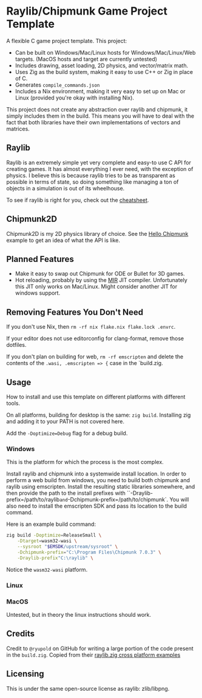 # Raylib/Chipmunk Game Project Template

A flexible C game project template. This project:

- Can be built on Windows/Mac/Linux hosts for Windows/Mac/Linux/Web targets.
  (MacOS hosts and target are currently untested)
- Includes drawing, asset loading, 2D physics, and vector/matrix math.
- Uses Zig as the build system, making it easy to use C++ or Zig in place of C.
- Generates `compile_commands.json`
- Includes a Nix environment, making it very easy to set up on Mac or Linux
  (provided you're okay with installing Nix).

This project does not create any abstraction over raylib and chipmunk, it simply
includes them in the build. This means you will have to deal with the fact that
both libraries have their own implementations of vectors and matrices.

## Raylib

Raylib is an extremely simple yet very complete and easy-to use C API for
creating games. It has almost everything I ever need, with the exception of
physics. I believe this is because raylib tries to be as transparent as possible
in terms of state, so doing something like managing a ton of objects in a
simulation is out of its wheelhouse.

To see if raylib is right for you, check out the [cheatsheet](https://www.raylib.com/cheatsheet/cheatsheet.html).

## Chipmunk2D

Chipmunk2D is my 2D physics library of choice. See the [Hello Chipmunk](https://chipmunk-physics.net/release/ChipmunkLatest-Docs/#Intro-HelloChipmunk)
example to get an idea of what the API is like.

## Planned Features

- Make it easy to swap out Chipmunk for ODE or Bullet for 3D games.
- Hot reloading, probably by using the [MIR](https://github.com/vnmakarov/mir)
  JIT compiler. Unfortunately this JIT only works on Mac/Linux. Might consider
  another JIT for windows support.

## Removing Features You Don't Need

If you don't use Nix, then `rm -rf nix flake.nix flake.lock .envrc`.

If your editor does not use editorconfig for clang-format, remove those dotfiles.

If you don't plan on building for web, `rm -rf emscripten` and delete the
contents of the `.wasi, .emscripten => {` case in the `build.zig.

## Usage

How to install and use this template on different platforms with different tools.

On all platforms, building for desktop is the same: `zig build`. Installing zig
and adding it to your PATH is not covered here.

Add the `-Doptimize=Debug` flag for a debug build.

### Windows

This is the platform for which the process is the most complex.

Install raylib and chipmunk into a systemwide install location. In order to
perform a web build from windows, you need to build both chipmunk and raylib
using emscripten. Install the resulting static libraries somewhere, and then
provide the path to the install prefixes with ``-Draylib-prefix=/path/to/raylib`
and `-Dchipmunk-prefix=/path/to/chipmunk`. You will also need to install the
emscripten SDK and pass its location to the build command.

Here is an example build command:

```bash
zig build -Doptimize=ReleaseSmall \
    -Dtarget=wasm32-wasi \
    --sysroot "$EMSDK/upstream/sysroot" \
    -Dchipmunk-prefix="C:\Program Files\Chipmunk 7.0.3" \
    -Draylib-prefix"C:\raylib" \
```

Notice the `wasm32-wasi` platform.

### Linux

### MacOS

Untested, but in theory the linux instructions should work.

## Credits

Credit to `@ryupold` on GitHub for writing a large portion of the code present
in the `build.zig`. Copied from their [raylib.zig cross platform examples](https://github.com/ryupold/examples-raylib.zig)

## Licensing

This is under the same open-source license as raylib: zlib/libpng.
